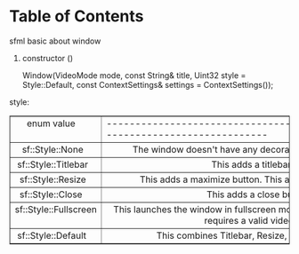 
# Table of Contents



sfml basic about window

1.  constructor ()

    Window(VideoMode mode, const String& title, Uint32 style = Style::Default, const ContextSettings& settings = ContextSettings());

style:

<!-- This HTML table template is generated by emacs 27.2 -->
<table border="1">
  <tr>
    <td align="left" valign="top">
      &nbsp;&nbsp;&nbsp;&nbsp;&nbsp;enum&nbsp;value&nbsp;&nbsp;&nbsp;&nbsp;&nbsp;&nbsp;
    </td>
    <td align="left" valign="top">
      ------------------------------------------description---------------------------------------------------------
    </td>
  </tr>
  <tr>
    <td align="left" valign="top">
      &nbsp;&nbsp;&nbsp;sf::Style::None&nbsp;&nbsp;&nbsp;
    </td>
    <td align="left" valign="top">
      &nbsp;&nbsp;&nbsp;&nbsp;&nbsp;&nbsp;&nbsp;&nbsp;&nbsp;&nbsp;&nbsp;The&nbsp;window&nbsp;doesn't&nbsp;have&nbsp;any&nbsp;decorations,&nbsp;and&nbsp;it&nbsp;cannot&nbsp;be&nbsp;combined&nbsp;with&nbsp;any&nbsp;other&nbsp;style.&nbsp;&nbsp;&nbsp;&nbsp;&nbsp;&nbsp;&nbsp;&nbsp;&nbsp;&nbsp;&nbsp;
    </td>
  </tr>
  <tr>
    <td align="left" valign="top">
      &nbsp;sf::Style::Titlebar&nbsp;
    </td>
    <td align="left" valign="top">
      &nbsp;&nbsp;&nbsp;&nbsp;&nbsp;&nbsp;&nbsp;&nbsp;&nbsp;&nbsp;&nbsp;&nbsp;&nbsp;&nbsp;&nbsp;&nbsp;&nbsp;&nbsp;&nbsp;&nbsp;&nbsp;&nbsp;&nbsp;&nbsp;&nbsp;&nbsp;&nbsp;&nbsp;&nbsp;&nbsp;&nbsp;&nbsp;&nbsp;&nbsp;&nbsp;&nbsp;&nbsp;&nbsp;&nbsp;&nbsp;&nbsp;&nbsp;&nbsp;&nbsp;This&nbsp;adds&nbsp;a&nbsp;titlebar.&nbsp;&nbsp;&nbsp;&nbsp;&nbsp;&nbsp;&nbsp;&nbsp;&nbsp;&nbsp;&nbsp;&nbsp;&nbsp;&nbsp;&nbsp;&nbsp;&nbsp;&nbsp;&nbsp;&nbsp;&nbsp;&nbsp;&nbsp;&nbsp;&nbsp;&nbsp;&nbsp;&nbsp;&nbsp;&nbsp;&nbsp;&nbsp;&nbsp;&nbsp;&nbsp;&nbsp;&nbsp;&nbsp;&nbsp;&nbsp;&nbsp;&nbsp;&nbsp;&nbsp;&nbsp;
    </td>
  </tr>
  <tr>
    <td align="left" valign="top">
      &nbsp;&nbsp;sf::Style::Resize&nbsp;&nbsp;
    </td>
    <td align="left" valign="top">
      &nbsp;&nbsp;&nbsp;&nbsp;&nbsp;&nbsp;&nbsp;&nbsp;&nbsp;&nbsp;&nbsp;&nbsp;&nbsp;&nbsp;This&nbsp;adds&nbsp;a&nbsp;maximize&nbsp;button.&nbsp;This&nbsp;also&nbsp;enables&nbsp;the&nbsp;window&nbsp;to&nbsp;be&nbsp;manually&nbsp;resized.&nbsp;&nbsp;&nbsp;&nbsp;&nbsp;&nbsp;&nbsp;&nbsp;&nbsp;&nbsp;&nbsp;&nbsp;&nbsp;&nbsp;&nbsp;
    </td>
  </tr>
  <tr>
    <td align="left" valign="top">
      &nbsp;&nbsp;sf::Style::Close&nbsp;&nbsp;&nbsp;
    </td>
    <td align="left" valign="top">
      &nbsp;&nbsp;&nbsp;&nbsp;&nbsp;&nbsp;&nbsp;&nbsp;&nbsp;&nbsp;&nbsp;&nbsp;&nbsp;&nbsp;&nbsp;&nbsp;&nbsp;&nbsp;&nbsp;&nbsp;&nbsp;&nbsp;&nbsp;&nbsp;&nbsp;&nbsp;&nbsp;&nbsp;&nbsp;&nbsp;&nbsp;&nbsp;&nbsp;&nbsp;&nbsp;&nbsp;&nbsp;&nbsp;&nbsp;&nbsp;&nbsp;&nbsp;This&nbsp;adds&nbsp;a&nbsp;close&nbsp;button.&nbsp;&nbsp;&nbsp;&nbsp;&nbsp;&nbsp;&nbsp;&nbsp;&nbsp;&nbsp;&nbsp;&nbsp;&nbsp;&nbsp;&nbsp;&nbsp;&nbsp;&nbsp;&nbsp;&nbsp;&nbsp;&nbsp;&nbsp;&nbsp;&nbsp;&nbsp;&nbsp;&nbsp;&nbsp;&nbsp;&nbsp;&nbsp;&nbsp;&nbsp;&nbsp;&nbsp;&nbsp;&nbsp;&nbsp;&nbsp;&nbsp;&nbsp;&nbsp;
    </td>
  </tr>
  <tr>
    <td align="left" valign="top">
      sf::Style::Fullscreen<br />
      &nbsp;&nbsp;&nbsp;&nbsp;&nbsp;&nbsp;&nbsp;&nbsp;&nbsp;&nbsp;&nbsp;&nbsp;&nbsp;&nbsp;&nbsp;&nbsp;&nbsp;&nbsp;&nbsp;&nbsp;&nbsp;
    </td>
    <td align="left" valign="top">
      &nbsp;&nbsp;&nbsp;This&nbsp;launches&nbsp;the&nbsp;window&nbsp;in&nbsp;fullscreen&nbsp;mode.&nbsp;Note&nbsp;that&nbsp;this&nbsp;cannot&nbsp;be&nbsp;combined&nbsp;with&nbsp;any&nbsp;other&nbsp;style&nbsp;and&nbsp;&nbsp;&nbsp;&nbsp;<br />
      &nbsp;&nbsp;&nbsp;&nbsp;&nbsp;&nbsp;&nbsp;&nbsp;&nbsp;&nbsp;&nbsp;&nbsp;&nbsp;&nbsp;&nbsp;&nbsp;&nbsp;&nbsp;&nbsp;&nbsp;&nbsp;&nbsp;&nbsp;&nbsp;&nbsp;&nbsp;&nbsp;&nbsp;&nbsp;&nbsp;&nbsp;&nbsp;&nbsp;&nbsp;&nbsp;&nbsp;&nbsp;&nbsp;&nbsp;&nbsp;&nbsp;requires&nbsp;a&nbsp;valid&nbsp;video&nbsp;mode.&nbsp;&nbsp;&nbsp;&nbsp;&nbsp;&nbsp;&nbsp;&nbsp;&nbsp;&nbsp;&nbsp;&nbsp;&nbsp;&nbsp;&nbsp;&nbsp;&nbsp;&nbsp;&nbsp;&nbsp;&nbsp;&nbsp;&nbsp;&nbsp;&nbsp;&nbsp;&nbsp;&nbsp;&nbsp;&nbsp;&nbsp;&nbsp;&nbsp;&nbsp;&nbsp;&nbsp;&nbsp;&nbsp;&nbsp;&nbsp;&nbsp;
    </td>
  </tr>
  <tr>
    <td align="left" valign="top">
      &nbsp;sf::Style::Default&nbsp;&nbsp;
    </td>
    <td align="left" valign="top">
      &nbsp;&nbsp;&nbsp;&nbsp;&nbsp;&nbsp;&nbsp;&nbsp;&nbsp;&nbsp;&nbsp;&nbsp;&nbsp;&nbsp;&nbsp;&nbsp;&nbsp;&nbsp;&nbsp;&nbsp;&nbsp;This&nbsp;combines&nbsp;Titlebar,&nbsp;Resize,&nbsp;and&nbsp;Close.&nbsp;This&nbsp;is&nbsp;the&nbsp;default&nbsp;style&nbsp;&nbsp;&nbsp;&nbsp;&nbsp;&nbsp;&nbsp;&nbsp;&nbsp;&nbsp;&nbsp;&nbsp;&nbsp;&nbsp;&nbsp;&nbsp;&nbsp;&nbsp;&nbsp;&nbsp;&nbsp;
    </td>
  </tr>
</table>

